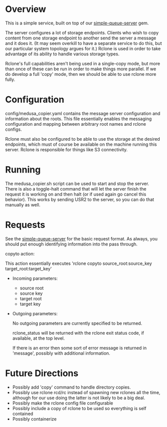 Overview
========

This is a simple service, built on top of our 
[simple-queue-server](https://github.com/medusa-project/simple-queue-server) gem.

The server configures a lot of storage endpoints. Clients who wish to copy content from one storage 
endpoint to another send the server a message and it does it. (It may seem overkill to have a 
separate service to do this, but our particular system topology argues for it.) Rclone is used
in order to take advantage of its ability to handle various storage types.

Rclone's full capabilities aren't being used in a single-copy mode, but more than once of these
can be run in order to make things more parallel. If we do develop a full 'copy' mode, then 
we should be able to use rclone more fully.

Configuration
=============

config/medusa_copier.yaml contains the message server configuration and information about the roots. This
file essentially enables the messaging configuration and mapping between arbitrary root names and
rclone configs.

Rclone must also be configured to be able to use the storage at the desired endpoints, which must
of course be available on the machine running this server. Rclone is responsible for things like S3
connectivity.

Running
=======

The medusa_copier.sh script can be used to start and stop the server. There is also a toggle-halt
command that will let the server finish the request it is working on and then halt (or if used again go cancel this
behavior). This works by sending USR2 to the server, so you can do that manually as well.

Requests
========

See the [simple-queue-server](https://github.com/medusa-project/simple-queue-server)
for the basic request format. As always, you should put enough identifying information 
into the pass through.

copyto action:

This action essentially executes 'rclone copyto source_root:source_key target_root:target_key' 

- Incoming parameters:

  - source root
  - source key
  - target root
  - target key

- Outgoing parameters:

  No outgoing parameters are currently specified to be returned.
  
  rclone_status will be returned with the rclone exit status code, if available, at the top level.
  
  If there is an error then some sort of error message is returned in 'message', possibly with additional
  information.
  
Future Directions
=================

* Possibly add 'copy' command to handle directory copies.
* Possibly use rclone rcd/rc instead of spawning new rclones all the time, although for our
  use doing the latter is not likely to be a big deal.
* Possibly make the rclone config file configurable
* Possibly include a copy of rclone to be used so everything is self contained
* Possibly containerize
  